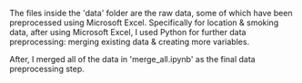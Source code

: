 The files inside the 'data' folder are the raw data, some of which have been preprocessed using Microsoft Excel.
Specifically for location & smoking data, after using Microsoft Excel, I used Python for further data preprocessing: merging existing data & creating more variables.

After, I merged all of the data in 'merge_all.ipynb' as the final data preprocessing step.

